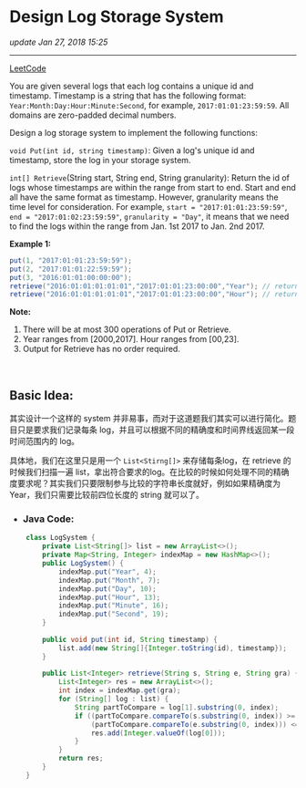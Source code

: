 # Design Log Storage System 
_update Jan 27, 2018  15:25_

---
[LeetCode](https://leetcode.com/problems/design-log-storage-system/description/)

You are given several logs that each log contains a unique id and timestamp. Timestamp is a string that has the following format: `Year:Month:Day:Hour:Minute:Second`, for example, `2017:01:01:23:59:59`. All domains are zero-padded decimal numbers.

Design a log storage system to implement the following functions:

`void Put(int id, string timestamp)`: Given a log's unique id and timestamp, store the log in your storage system.

`int[] Retrieve`(String start, String end, String granularity): Return the id of logs whose timestamps are within the range from start to end. Start and end all have the same format as timestamp. However, granularity means the time level for consideration. For example, `start = "2017:01:01:23:59:59"`, `end = "2017:01:02:23:59:59"`, `granularity = "Day"`, it means that we need to find the logs within the range from Jan. 1st 2017 to Jan. 2nd 2017.

**Example 1:**
```java
put(1, "2017:01:01:23:59:59");
put(2, "2017:01:01:22:59:59");
put(3, "2016:01:01:00:00:00");
retrieve("2016:01:01:01:01:01","2017:01:01:23:00:00","Year"); // return [1,2,3], because you need to return all logs within 2016 and 2017.
retrieve("2016:01:01:01:01:01","2017:01:01:23:00:00","Hour"); // return [1,2], because you need to return all logs start from 2016:01:01:01 to 2017:01:01:23, where log 3 is left outside the range.
```
**Note:**

1. There will be at most 300 operations of Put or Retrieve.
2. Year ranges from [2000,2017]. Hour ranges from [00,23].
3. Output for Retrieve has no order required.

<br>

## Basic Idea:
其实设计一个这样的 system 并非易事，而对于这道题我们其实可以进行简化。题目只是要求我们记录每条 log，并且可以根据不同的精确度和时间界线返回某一段时间范围内的 log。

具体地，我们在这里只是用一个 `List<Stirng[]>` 来存储每条log，在 retrieve 的时候我们扫描一遍 list，拿出符合要求的log。在比较的时候如何处理不同的精确度要求呢？其实我们只要限制参与比较的字符串长度就好，例如如果精确度为 Year，我们只需要比较前四位长度的 string 就可以了。

* ### Java Code:
```java
    class LogSystem {
        private List<String[]> list = new ArrayList<>();
        private Map<String, Integer> indexMap = new HashMap<>();
        public LogSystem() {
            indexMap.put("Year", 4);
            indexMap.put("Month", 7);
            indexMap.put("Day", 10);
            indexMap.put("Hour", 13);
            indexMap.put("Minute", 16);
            indexMap.put("Second", 19);
        }
        
        public void put(int id, String timestamp) {
            list.add(new String[]{Integer.toString(id), timestamp});
        }
        
        public List<Integer> retrieve(String s, String e, String gra) {
            List<Integer> res = new ArrayList<>();
            int index = indexMap.get(gra);
            for (String[] log : list) {
                String partToCompare = log[1].substring(0, index);
                if ((partToCompare.compareTo(s.substring(0, index)) >= 0) && 
                    (partToCompare.compareTo(e.substring(0, index))) <= 0) {
                    res.add(Integer.valueOf(log[0]));
                }
            }
            return res;
        }
    }
```